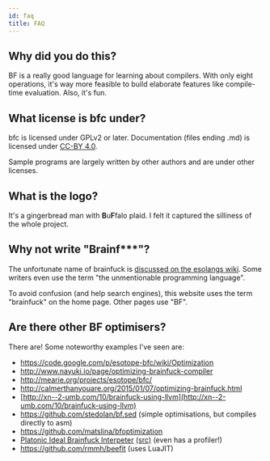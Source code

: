 ```yaml
---
id: faq
title: FAQ
---
```


## Why did you do this?

BF is a really good language for learning about compilers. With only
eight operations, it's way more feasible to build elaborate features
like compile-time evaluation. Also, it's fun.

## What license is bfc under?

bfc is licensed under GPLv2 or later. Documentation (files ending .md)
is licensed under [CC-BY 4.0](https://creativecommons.org/licenses/by/4.0/).

Sample programs are largely written by other authors and are under
other licenses.

## What is the logo?

It's a gingerbread man with **B**u**F**falo plaid. I felt it captured the
silliness of the whole project.

## Why not write "Brainf***"?

The unfortunate name of brainfuck is [discussed on the esolangs
wiki](https://esolangs.org/wiki/Brainfuck). Some writers even
use the term "the unmentionable programming language".

To avoid confusion (and help search engines), this website uses the
term "brainfuck" on the home page. Other pages use "BF".

## Are there other BF optimisers?

There are! Some noteworthy examples I've seen are:

* https://code.google.com/p/esotope-bfc/wiki/Optimization
* http://www.nayuki.io/page/optimizing-brainfuck-compiler
* http://mearie.org/projects/esotope/bfc/
* http://calmerthanyouare.org/2015/01/07/optimizing-brainfuck.html
* [http://xn--2-umb.com/10/brainfuck-using-llvm](http://xn--2-umb.com/10/brainfuck-using-llvm)
* https://github.com/stedolan/bf.sed (simple optimisations, but
compiles directly to asm)
* https://github.com/matslina/bfoptimization
* [Platonic Ideal Brainfuck Interpeter](http://catseye.tc/node/pibfi)
  [(src)](https://github.com/catseye/pibfi) (even has a profiler!)
* https://github.com/rmmh/beefit (uses LuaJIT)
